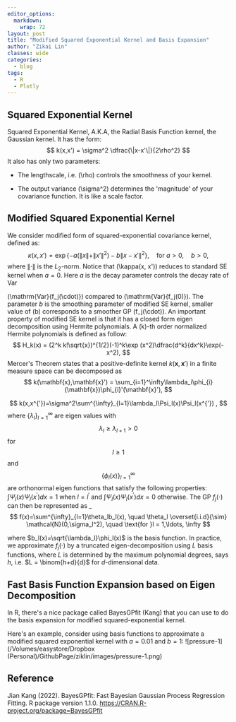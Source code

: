 ```yaml
---
editor_options: 
  markdown: 
    wrap: 72
layout: post
title: "Modified Squared Exponential Kernel and Basis Expansion"
author: "Zikai Lin"
classes: wide 
categories:
  - blog
tags:
  - R
  - Plotly
---
```


## Squared Exponential Kernel

Squared Exponential Kernel, A.K.A, the Radial Basis Function kernel, the
Gaussian kernel. It has the form:
$$
k(x,x') = \sigma^2 \dfrac{\|x-x'\|}{2\rho^2}
$$
It also has only two parameters:

-   The lengthscale, i.e. \(\rho\) controls the smoothness of your kernel.

-   The output variance \(\sigma^2\) determines the 'magnitude' of your
    covariance function. It is like a scale factor.

## Modified Squared Exponential Kernel

We consider modified form of squared-exponential covariance kernel,
defined as:
$$
\kappa(x, x') = \exp\{-a(\|x\| + \|x'\|^2) - b \|x - x'\|^2\},\quad \text{for }a>0, \quad b> 0,
$$
where $\|\cdot\|$ is the  $L_2$-norm. Notice that \(\kappa(x, x')\) reduces to standard SE kernel when $a = 0$. Here $a$ is the decay parameter  controls the decay rate of $\mathrm{Var}$

\(\mathrm{Var}\{f_j(\cdot)\}\) compared to \(\mathrm{Var}\{f_j(0)\}\). The parameter $b$ is the smoothing parameter of modified SE kernel, smaller value of \(b\) corresponds to a smoother GP \(f_j(\cdot)\). An important property of modified SE kernel is that it has a closed form eigen decomposition using Hermite polynomials. A \(k\)-th order normalized Hermite polynomials is defined as follow: 
$$
H_k(x) = (2^k k!\sqrt{x})^{1/2}(-1)^k\exp (x^2)\dfrac{d^k}{dx^k}\exp(-x^2),
$$
Mercer's Theorem states that a positive-definite kernel $k(\mathbf{x},\mathbf{x}')$ in a finite measure
space can be decomposed as 
$$
k(\mathbf{x},\mathbf{x}') = \sum_{i=1}^\infty\lambda_i\phi_{i}(\mathbf{x})\phi_{i}'(\mathbf{x}'),
$$



$$
k(x,x^{'})=\sigma^2\sum^{\infty}_{l=1}\lambda_l\Psi_l(x)\Psi_l(x^{'}) ,
$$
where $\{\lambda_l\}^{\infty}_{l=1}$ are eigen values with$$\lambda_l\geq\lambda_{l+1}>0$$ for $$l\geq1$$ and $$\{\phi_l(x)\}^{\infty}_{l=1}$$ are orthonormal eigen functions that satisfy the following properties: $\int\Psi_l(x)\Psi_l(x^{'})dx=1$ when $l=l^{'}$ and $\int\Psi_l(x)\Psi_l(x^{'})dx=0$ otherwise. The GP
$f_j(\cdot)$ can then be represented as _
$$
f(x)=\sum^{\infty}_{l=1}\theta_lb_l(x), \quad \theta_l \overset{i.i.d}{\sim} \mathcal{N}(0,\sigma_l^2), \quad \text{for }l = 1,\ldots, \infty
$$

where $b_l(x)=\sqrt{\lambda_l}\phi_l(x)$ is the basis function. In practice, we approximate $f_j(\cdot)$ by a truncated eigen-decomposition using $L$ basis functions, where $L$ is determined by the maximum
polynomial degrees, says $h$, i.e. $L = \binom{h+d}{d}$ for $d$-dimensional data. 

## Fast Basis Function Expansion based on Eigen Decomposition

In R, there's a nice package called BayesGPfit (Kang) that you can use to do the basis expansion for modified squared-exponential kernel.

Here's an example, consider using basis functions to approximate a modified squared exponential kernel with $a =0.01$ and $b = 1$:
![pressure-1](/Volumes/easystore/Dropbox (Personal)/GithubPage/ziklin/images/pressure-1.png)

## Reference

Jian Kang (2022). BayesGPfit: Fast Bayesian Gaussian Process Regression
Fitting. R package version 1.1.0.
<https://CRAN.R-project.org/package=BayesGPfit>
